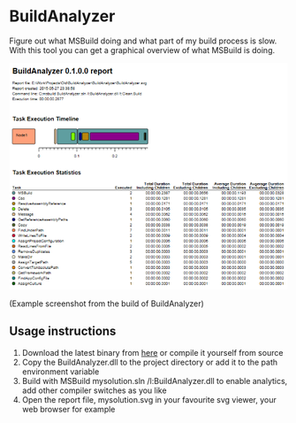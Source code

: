 BuildAnalyzer
=============
Figure out what MSBuild doing and what part of my build process is slow. With this tool you can get a graphical overview of what MSBuild is doing.

![Screenshot](/Screenshot.png?raw=true)

(Example screenshot from the build of BuildAnalyzer)

Usage instructions
------------------
1. Download the latest binary from [here](/releases/download/0.1.0/BuildAnalyzer.dll) or compile it yourself from source
2. Copy the BuildAnalyzer.dll to the project directory or add it to the path environment variable
3. Build with MSBuild mysolution.sln /l:BuildAnalyzer.dll to enable analytics, add other compiler switches as you like
4. Open the report file, mysolution.svg in your favourite svg viewer, your web browser for example

